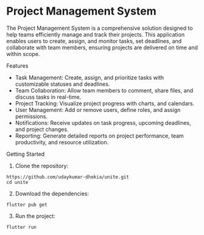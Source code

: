 # Project Management System

The Project Management System is a comprehensive solution designed to help teams efficiently manage and track their projects. This application enables users to create, assign, and monitor tasks, set deadlines, and collaborate with team members, ensuring projects are delivered on time and within scope.

Features

- Task Management: Create, assign, and prioritize tasks with customizable statuses and deadlines.
- Team Collaboration: Allow team members to comment, share files, and discuss tasks in real-time.
- Project Tracking: Visualize project progress with charts, and calendars.
- User Management: Add or remove users, define roles, and assign permissions.
- Notifications: Receive updates on task progress, upcoming deadlines, and project changes.
- Reporting: Generate detailed reports on project performance, team productivity, and resource utilization.

Getting Started

1. Clone the repository:

```
https://github.com/udaykumar-dhokia/unite.git
cd unite
```

2. Download the dependencies:

```
flutter pub get
```

3. Run the project:

```
flutter run
```
